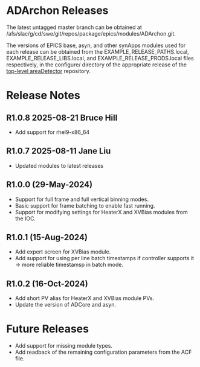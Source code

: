 ADArchon Releases
==================

The latest untagged master branch can be obtained at
/afs/slac/g/cd/swe/git/repos/package/epics/modules/ADArchon.git.

The versions of EPICS base, asyn, and other synApps modules used for each release can be obtained from 
the EXAMPLE_RELEASE_PATHS.local, EXAMPLE_RELEASE_LIBS.local, and EXAMPLE_RELEASE_PRODS.local
files respectively, in the configure/ directory of the appropriate release of the 
[top-level areaDetector](https://github.com/areaDetector/areaDetector) repository.


Release Notes
=============
R1.0.8 2025-08-21 Bruce Hill
------------------
* Add support for rhel9-x86_64

R1.0.7 2025-08-11 Jane Liu
------------------
* Updated modules to latest releases

R1.0.0 (29-May-2024)
------------------
* Support for full frame and full vertical binning modes.
* Basic support for frame batching to enable fast running.
* Support for modifying settings for HeaterX and XVBias modules from the IOC.

R1.0.1 (15-Aug-2024)
------------------
* Add expert screen for XVBias module.
* Add support for using per line batch timestamps if controller supports it -> more reliable timestamsp in batch mode.

R1.0.2 (16-Oct-2024)
------------------
* Add short PV alias for HeaterX and XVBias module PVs.
* Update the version of ADCore and asyn.

Future Releases
===============
* Add support for missing module types.
* Add readback of the remaining configuration parameters from the ACF file.

